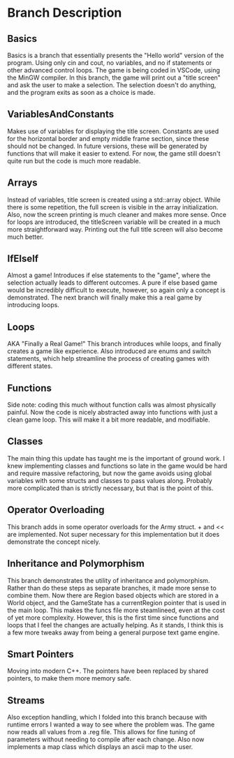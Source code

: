# Branch Description

## Basics
Basics is a branch that essentially presents the "Hello world" version of the program. Using only cin and cout, no variables, and no if statements or other advanced control loops. The game is being coded in VSCode, using the MinGW compiler. In this branch, the game will print out a "title screen" and ask the user to make a selection. The selection doesn't do anything, and the program exits as soon as a choice is made.

## VariablesAndConstants
Makes use of variables for displaying the title screen. Constants are used for the horizontal border and empty middle frame section, since these should not be changed. In future versions, these will be generated by functions that will make it easier to extend. For now, the game still doesn't quite run but the code is much more readable.

## Arrays
Instead of variables, title screen is created using a std::array object. While there is some repetition, the full screen is visible in the array initialization. Also, now the screen printing is much cleaner and makes more sense. Once for loops are introduced, the titleScreen variable will be created in a much more straightforward way. Printing out the full title screen will also become much better.

## IfElseIf
Almost a game! Introduces if else statements to the "game", where the selection actually leads to different outcomes. A pure if else based game would be incredibly difficult to execute, however, so again only a concept is demonstrated. The next branch will finally make this a real game by introducing loops.

## Loops
AKA "Finally a Real Game!" This branch introduces while loops, and finally creates a game like experience. Also introduced are enums and switch statements, which help streamline the process of creating games with different states. 

## Functions
Side note: coding this much without function calls was almost physically painful. Now the code is nicely abstracted away into functions with just a clean game loop. This will make it a bit more readable, and modifiable. 

## Classes
The main thing this update has taught me is the important of ground work. I knew implementing classes and functions so late in the game would be hard and require massive refactoring, but now the game avoids using global variables with some structs and classes to pass values along. Probably more complicated than is strictly necessary, but that is the point of this.

## Operator Overloading
This branch adds in some operator overloads for the Army struct. + and \<\< are implemented. Not super necessary for this implementation but it does demonstrate the concept nicely.

## Inheritance and Polymorphism
This branch demonstrates the utility of inheritance and polymorphism. Rather than do these steps as separate branches, it made more sense to combine them. Now there are Region based objects which are stored in a World object, and the GameState has a currentRegion pointer that is used in the main loop. This makes the funcs file more steamlineed, even at the cost of yet more complexity. However, this is the first time since functions and loops that I feel the changes are actually helping. As it stands, I think this is a few more tweaks away from being a general purpose text game engine.

## Smart Pointers
Moving into modern C++. The pointers have been replaced by shared pointers, to make them more memory safe.

## Streams
Also exception handling, which I folded into this branch because with runtime errors I wanted a way to see where the problem was. The game now reads all values from a .reg file. This allows for fine tuning of parameters without needing to compile after each change. Also now implements a map class which displays an ascii map to the user.